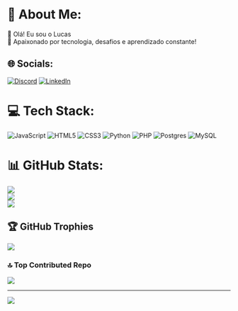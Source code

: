 # 💫 About Me:
👋 Olá! Eu sou o Lucas<br>🎯 Apaixonado por tecnologia, desafios e aprendizado constante!     


## 🌐 Socials:
[![Discord](https://img.shields.io/badge/Discord-%237289DA.svg?logo=discord&logoColor=white)](https://discord.gg/koyall) [![LinkedIn](https://img.shields.io/badge/LinkedIn-%230077B5.svg?logo=linkedin&logoColor=white)](https://linkedin.com/in/www.linkedin.com/in/lucas-silva-61345832b) 

# 💻 Tech Stack:
![JavaScript](https://img.shields.io/badge/javascript-%23323330.svg?style=for-the-badge&logo=javascript&logoColor=%23F7DF1E) ![HTML5](https://img.shields.io/badge/html5-%23E34F26.svg?style=for-the-badge&logo=html5&logoColor=white) ![CSS3](https://img.shields.io/badge/css3-%231572B6.svg?style=for-the-badge&logo=css3&logoColor=white) ![Python](https://img.shields.io/badge/python-3670A0?style=for-the-badge&logo=python&logoColor=ffdd54) ![PHP](https://img.shields.io/badge/php-%23777BB4.svg?style=for-the-badge&logo=php&logoColor=white) ![Postgres](https://img.shields.io/badge/postgres-%23316192.svg?style=for-the-badge&logo=postgresql&logoColor=white) ![MySQL](https://img.shields.io/badge/mysql-4479A1.svg?style=for-the-badge&logo=mysql&logoColor=white)
# 📊 GitHub Stats:
![](https://github-readme-stats.vercel.app/api?username=K0yall&theme=shadow_green&hide_border=false&include_all_commits=false&count_private=false)<br/>
![](https://github-readme-streak-stats.herokuapp.com/?user=K0yall&theme=shadow_green&hide_border=false)<br/>
![](https://github-readme-stats.vercel.app/api/top-langs/?username=K0yall&theme=shadow_green&hide_border=false&include_all_commits=false&count_private=false&layout=compact)

## 🏆 GitHub Trophies
![](https://github-profile-trophy.vercel.app/?username=K0yall&theme=shadow_green&no-frame=true&no-bg=true&margin-w=4)

### 🔝 Top Contributed Repo
![](https://github-contributor-stats.vercel.app/api?username=K0yall&limit=5&theme=dark&combine_all_yearly_contributions=true)

---
[![](https://visitcount.itsvg.in/api?id=K0yall&icon=10&color=3)](https://visitcount.itsvg.in)

<!-- Proudly created with GPRM ( https://gprm.itsvg.in ) -->
